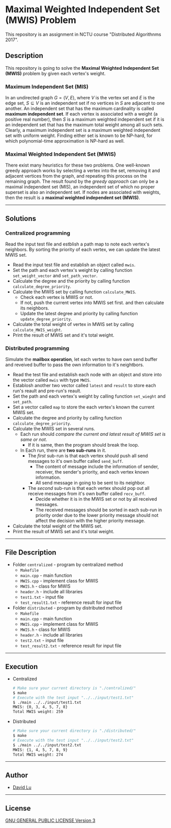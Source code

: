 # Maximal Weighted Independent Set (MWIS) Problem

This repository is an assignment in NCTU course "Distributed Algorithnms 2017".

## Description

This repository is going to solve the **Maximal Weighted Independent Set (MWIS)** problem by given each vertex's weight.

### Maximum Independent Set (MIS)

In an undirected graph $G = (V, E)$, where $V$ is the vertex set and $E$ is the edge set, $S \subseteq V$ is an independent set if no vertices in $S$ are adjacent to one another. An independent set that has the maximum cardinality is called **maximum independent set**.
If each vertex is associated with a weight (a positive real number), then $S$ is a maximum weighted independent set if it is an independent set that has the maximum total weight among all such sets. Clearly, a maximum independent set is a maximum weighted independent set with uniform weight. Finding either set is known to be NP-hard, for which polynomial-time approximation is NP-hard as well.

### Maximal Weighted Independent Set (MWIS)

There exist many heuristics for these two problems. One well-known greedy approach works by selecting a vertex into the set, removing it and adjacent vertices from the graph, and repeating this process on the remaining graph. The result found by the *greedy approach* can only be a maximal independent set (MIS), an independent set of which no proper superset is also an independent set. If nodes are associated with weights, then the result is a **maximal weighted independent set (MWIS)**.

---
## Solutions

### Centralized programming

Read the input test file and estblish a path map to note each vertex's neighbors. By sorting the priority of each vertex, we can update the latest MWIS set.
* Read the input test file and establish an object called `mwis`.
* Set the path and each vertex's weight by calling function `set_weight_vector` and `set_path_vector`.
* Calculate the degree and the priority by calling function `calculate_degree_priority`.
* Calculate the MWIS set by calling function `calculate_MWIS`.
    * Check each vertex is MWIS or not.
    * If not, push the current vertex into MWIS set first. and then calculate its neighbors.
    * Update the latest degree and priority by calling function `update_degree_priority`.
* Calculate the total weight of vertex in MWIS set by calling `calculate_MWIS_weight`.
* Print the result of MWIS set and it's total weight.

### Distributed programming

Simulate the **mailbox operation**, let each vertex to have own send buffer and reveived buffer to pass the own information to it's neightbors.
* Read the test file and establish each node with an object and store into the vector called `mwis` with type `MWIS`.
* Establosh another two vector called `latest` and `result` to store each run's reault and pre-run's reault.
* Set the path and each vertex's weight by calling function `set_wieght` and `set_path`.
* Set a vector called `map` to store the each vertex's known the current MWIS set.
* Calculate the degree and priority by calling function `calculate_degree_priority`.
* Calculate the MWIS set in several runs.
    * Each run should *compare the current and latest result of MWIS set is same or not*.
        * If it is same, then the program should break the loop.
    * In Each run, there are **two sub-runs** in it.
        * The *first* sub-run is that each vertex should push all send messages to it's own buffer called `send_buff`.
            * The content of message include the information of sender, receiver, the sender's priority, and each vertex known information.
            * All send message in going to be sent to its neighbor.
        * The *second* sub-run is that each vertex should pop out all receive messages from it's own buffer called `recv_buff`.
            * Decide whether it is in the MWIS set or not by all received messages.
            * The received messages should be sorted in each sub-run in priority order due to the lower priority message should not affect the decision with the higher priority message.
* Calculate the total weight of the MWIS set.
* Print the result of MWIS set and it's total weight.

---
## File Description

* Folder `centralized` - program by centralized method
    * `Makefile`
    * `main.cpp` - main function
    * `MWIS.cpp` - implement class for MWIS
    * `MWIS.h` - class for MWIS
    * `header.h` - include all libraries
    * `test1.txt` - input file
    * `test_result1.txt` - reference result for input file
* Folder `distributed` - program by distributed method
    * `Makefile`
    * `main.cpp` - main function
    * `MWIS.cpp` - implement class for MWIS
    * `MWIS.h` - class for MWIS
    * `header.h` - include all libraries
    * `test2.txt` - input file
    * `test_result2.txt` - reference result for input file

---
## Execution

* Centralized
    ```bash
    # Make sure your current directory is "./centralized/"
    $ make
    # Execute with the test input "../../input/test1.txt"
    $ ./main ../../input/test1.txt
    MWIS: {0, 3, 4, 5, 7, 8}
    Total MWIS weight: 259
    ```
* Distributed
    ```bash
    # Make sure your current directory is "./distributed/"
    $ make
    # Execute with the test input "../../input/test2.txt"
    $ ./main ../../input/test2.txt
    MWIS: {1, 4, 5, 7, 8, 9}
    Total MWIS weight: 274
    ```

---
## Author

* [David Lu](https://github.com/yungshenglu)

---
## License

[GNU GENERAL PUBLIC LICENSE Version 3](LICENSE)